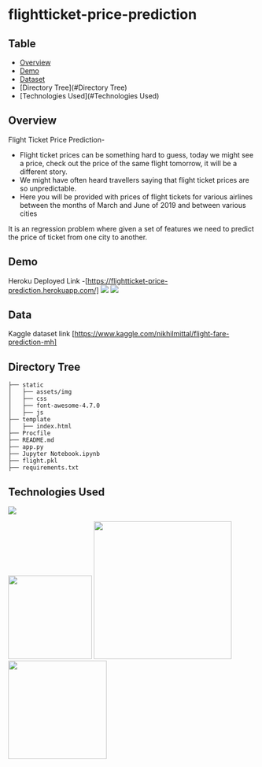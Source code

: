 # flightticket-price-prediction

## Table
  * [Overview](#overview)
  * [Demo](#demo)
  * [Dataset](#data)
  * [Directory Tree](#Directory Tree)
  * [Technologies Used](#Technologies Used)
  
  

## Overview
Flight Ticket Price Prediction-
 * Flight ticket prices can be something hard to guess, today we might see a price, check out the price of the same flight tomorrow, it will be a different story. 
 * We might have often heard travellers saying that flight ticket prices are so unpredictable.
 * Here you will be provided with prices of flight tickets for various airlines between the months of March and June of 2019 and between various cities

It is an regression problem where given a set of features we need to predict the price of ticket from one city to another.

## Demo
Heroku Deployed Link -[https://flightticket-price-prediction.herokuapp.com/]
[![](https://i.imgur.com/AliS4eh.jpg)](https://flightticket-price-prediction.herokuapp.com/)
[![](https://i.imgur.com/B3C4JuB.jpg)](https://flightticket-price-prediction.herokuapp.com/)

## Data 
Kaggle dataset link [https://www.kaggle.com/nikhilmittal/flight-fare-prediction-mh]

## Directory Tree 
```
├── static 
│   ├── assets/img
│   ├── css
│   ├── font-awesome-4.7.0
│   ├── js
├── template
│   ├── index.html
├── Procfile
├── README.md
├── app.py
├── Jupyter Notebook.ipynb
├── flight.pkl
├── requirements.txt
```

## Technologies Used

![](https://forthebadge.com/images/badges/made-with-python.svg)

[<img target="_blank" src="https://flask.palletsprojects.com/en/1.1.x/_images/flask-logo.png" width=170>](https://flask.palletsprojects.com/en/1.1.x/) [<img target="_blank" src="https://number1.co.za/wp-content/uploads/2017/10/gunicorn_logo-300x85.png" width=280>](https://gunicorn.org) [<img target="_blank" src="https://scikit-learn.org/stable/_static/scikit-learn-logo-small.png" width=200>](https://scikit-learn.org/stable/) 

